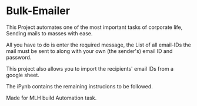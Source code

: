 # Bulk-Emailer

This Project automates one of the most important tasks of corporate life, Sending mails to masses with ease.

All you have to do is enter the required message, the List of all email-IDs the mail must be sent to along with your own (the sender's) email ID and password.

This project also allows you to import the recipients' email IDs from a google sheet.

The iPynb contains the remaining instrucions to be followed.

Made for MLH build Automation task.
